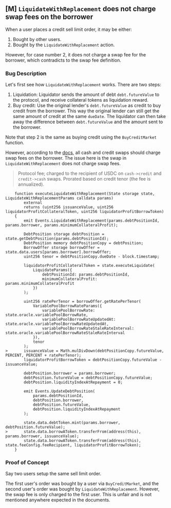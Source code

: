 ## [M] `LiquidateWithReplacement` does not charge swap fees on the borrower

When a user places a credit sell limit order, it may be either:
1. Bought by other users.
2. Bought by the `LiquidateWithReplacement` action.

However, for case number 2, it does not charge a swap fee for the borrower, which contradicts to the swap fee definition.

### Bug Description

Let's first see how `LiquidateWithReplacement` works. There are two steps:

1. Liquidation: Liquidator sends the amount of debt `debt.futureValue` to the protocol, and receive collateral tokens as liquidation reward.
2. Buy credit: Use the original lender's `debt.futureValue` as credit to buy credit from the borrower. This way the original lender can still get the same amount of credit at the same `dueDate`. The liquidator can then take away the difference between `debt.futureValue` and the amount sent to the borrower.

Note that step 2 is the same as buying credit using the `BuyCreditMarket` function.

However, according to the [docs](https://docs.size.credit/technical-docs/governance-variables-and-fees#governance-variables-work-in-progress), all cash and credit swaps should charge swap fees on the borrower. The issue here is the swap in `LiquidateWithReplacement` does not charge swap fees.

> Protocol fee; charged to the recipient of USDC on `cash->credit` and `credit->cash` swaps. Prorated based on credit tenor (the fee is annualized).

```solidity
    function executeLiquidateWithReplacement(State storage state, LiquidateWithReplacementParams calldata params)
        external
        returns (uint256 issuanceValue, uint256 liquidatorProfitCollateralToken, uint256 liquidatorProfitBorrowToken)
    {
        emit Events.LiquidateWithReplacement(params.debtPositionId, params.borrower, params.minimumCollateralProfit);

        DebtPosition storage debtPosition = state.getDebtPosition(params.debtPositionId);
        DebtPosition memory debtPositionCopy = debtPosition;
        BorrowOffer storage borrowOffer = state.data.users[params.borrower].borrowOffer;
        uint256 tenor = debtPositionCopy.dueDate - block.timestamp;

        liquidatorProfitCollateralToken = state.executeLiquidate(
            LiquidateParams({
                debtPositionId: params.debtPositionId,
                minimumCollateralProfit: params.minimumCollateralProfit
            })
        );

        uint256 ratePerTenor = borrowOffer.getRatePerTenor(
            VariablePoolBorrowRateParams({
                variablePoolBorrowRate: state.oracle.variablePoolBorrowRate,
                variablePoolBorrowRateUpdatedAt: state.oracle.variablePoolBorrowRateUpdatedAt,
                variablePoolBorrowRateStaleRateInterval: state.oracle.variablePoolBorrowRateStaleRateInterval
            }),
            tenor
        );
>       issuanceValue = Math.mulDivDown(debtPositionCopy.futureValue, PERCENT, PERCENT + ratePerTenor);
        liquidatorProfitBorrowToken = debtPositionCopy.futureValue - issuanceValue;

        debtPosition.borrower = params.borrower;
        debtPosition.futureValue = debtPositionCopy.futureValue;
        debtPosition.liquidityIndexAtRepayment = 0;

        emit Events.UpdateDebtPosition(
            params.debtPositionId,
            debtPosition.borrower,
            debtPosition.futureValue,
            debtPosition.liquidityIndexAtRepayment
        );

        state.data.debtToken.mint(params.borrower, debtPosition.futureValue);
>       state.data.borrowAToken.transferFrom(address(this), params.borrower, issuanceValue);
        state.data.borrowAToken.transferFrom(address(this), state.feeConfig.feeRecipient, liquidatorProfitBorrowToken);
    }
```

### Proof of Concept

Say two users setup the same sell limit order.

The first user's order was bought by a user via `BuyCreditMarket`, and the second user's order was bought by `LiquidateWithReplacement`. However, the swap fee is only charged to the first user. This is unfair and is not mentioned anywhere expected in the documents.



